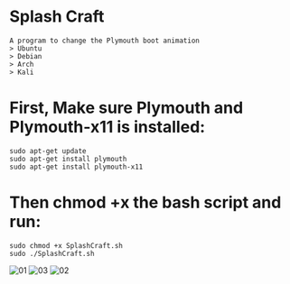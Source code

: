 # Splash Craft
```
A program to change the Plymouth boot animation
> Ubuntu
> Debian
> Arch
> Kali
```
# First, Make sure Plymouth and Plymouth-x11 is installed:
```
sudo apt-get update
sudo apt-get install plymouth
sudo apt-get install plymouth-x11
```
# Then chmod +x the bash script and run:
```
sudo chmod +x SplashCraft.sh
sudo ./SplashCraft.sh
```

![01](https://github.com/user-attachments/assets/d4b2a7f8-774c-4f48-b7e9-daca40003a14)
![03](https://github.com/user-attachments/assets/b0efd487-dab9-40e9-9985-ecf5f01be4ba)
![02](https://github.com/user-attachments/assets/2e374ccd-82c7-449a-9c8a-49e41f56dee4)

